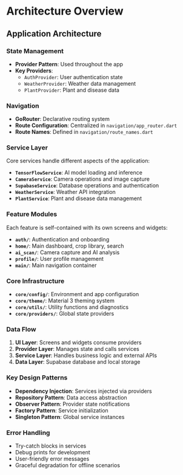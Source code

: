 # Architecture Overview

## Application Architecture

### State Management
- **Provider Pattern**: Used throughout the app
- **Key Providers**:
  - `AuthProvider`: User authentication state
  - `WeatherProvider`: Weather data management  
  - `PlantProvider`: Plant and disease data

### Navigation
- **GoRouter**: Declarative routing system
- **Route Configuration**: Centralized in `navigation/app_router.dart`
- **Route Names**: Defined in `navigation/route_names.dart`

### Service Layer
Core services handle different aspects of the application:

- **`TensorFlowService`**: AI model loading and inference
- **`CameraService`**: Camera operations and image capture
- **`SupabaseService`**: Database operations and authentication
- **`WeatherService`**: Weather API integration
- **`PlantService`**: Plant and disease data management

### Feature Modules
Each feature is self-contained with its own screens and widgets:

- **`auth/`**: Authentication and onboarding
- **`home/`**: Main dashboard, crop library, search
- **`ai_scan/`**: Camera capture and AI analysis
- **`profile/`**: User profile management
- **`main/`**: Main navigation container

### Core Infrastructure
- **`core/config/`**: Environment and app configuration
- **`core/theme/`**: Material 3 theming system
- **`core/utils/`**: Utility functions and diagnostics
- **`core/providers/`**: Global state providers

### Data Flow
1. **UI Layer**: Screens and widgets consume providers
2. **Provider Layer**: Manages state and calls services
3. **Service Layer**: Handles business logic and external APIs
4. **Data Layer**: Supabase database and local storage

### Key Design Patterns
- **Dependency Injection**: Services injected via providers
- **Repository Pattern**: Data access abstraction
- **Observer Pattern**: Provider state notifications
- **Factory Pattern**: Service initialization
- **Singleton Pattern**: Global service instances

### Error Handling
- Try-catch blocks in services
- Debug prints for development
- User-friendly error messages
- Graceful degradation for offline scenarios